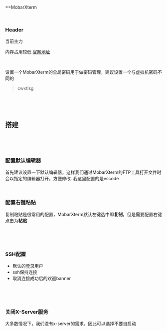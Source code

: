 ==MobarXterm

‍

### Header

当前主力

内存占用较低  [官网地址](https://mobaxterm.mobatek.net/)

‍

设置一个MobarXterm的全局密码用于做密码管理，建议设置一个与虚拟机密码不同的

> cwxtlsg

‍

‍

## 搭建

‍

‍

### 配置默认编辑器

首先建议设置一下默认编辑器，这样我们通过MobarXterm的FTP工具打开文件时会以指定的编辑器打开，方便修改. 我这里配置的是vscode

‍

### 配置右键粘贴

复制粘贴是很常用的配置，MobarXterm默认左键选中即**复制**，但是需要配置右键点击为**粘贴**

‍

‍

### SSH配置

* 默认的登录用户
* ssh保持连接
* 取消连接成功后的欢迎banner

‍

‍

### 关闭X-Server服务

大多数情况下，我们没有x-server的需求，因此可以选择不要自启动

‍
